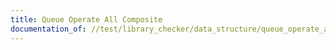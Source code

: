 ```yaml
---
title: Queue Operate All Composite
documentation_of: //test/library_checker/data_structure/queue_operate_all_composite.test.py
---
```

